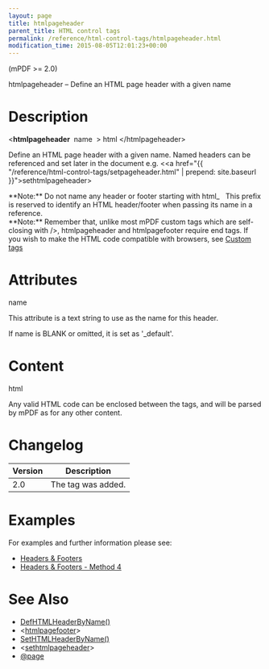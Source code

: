 ```yaml
---
layout: page
title: htmlpageheader
parent_title: HTML control tags
permalink: /reference/html-control-tags/htmlpageheader.html
modification_time: 2015-08-05T12:01:23+00:00
---
```


(mPDF &gt;= 2.0)

htmlpageheader – Define an HTML page header with a given name

# Description

&lt;**htmlpageheader**  <span class="parameter">name</span>  &gt; <span class="parameter">html</span> &lt;/htmlpageheader&gt;

Define an HTML page header with a given name. Named headers can be referenced and set later in the document e.g. &lt;<a href="{{ "/reference/html-control-tags/setpageheader.html" | prepend: site.baseurl }}">sethtmlpageheader</a>&gt;

<div class="alert alert-info" role="alert">**Note:** Do not name any header or footer starting with html_   This prefix is reserved to identify an <span class="smallblock">HTML</span> header/footer when passing its name in a reference.</div>

<div class="alert alert-info" role="alert">**Note:** Remember that, unlike most mPDF custom tags which are self-closing with /&gt;, htmlpageheader and htmlpagefooter require end tags. If you wish to make the HTML code compatible with browsers, see <a href="{{ "/html-support/custom-html-tags.html" | prepend: site.baseurl }}">Custom tags</a></div>

# Attributes

<span class="parameter">name</span>

This attribute is a text string to use as the name for this header.

If name is <span class="smallblock">BLANK</span> or omitted, it is set as '_default'.

# Content

<span class="parameter">html</span>

Any valid HTML code can be enclosed between the tags, and will be parsed by mPDF as for any other content.

# Changelog

<table class="table"> <thead>
<tr> <th>Version</th><th>Description</th> </tr>
</thead> <tbody>
<tr>
<td>2.0</td>
<td>The tag was added.</td>
</tr>
</tbody> </table>

# Examples

For examples and further information please see:

<ul>
<li class="manual_boxlist"><a href="{{ "/headers-footers/headers-footers.html" | prepend: site.baseurl }}">Headers &amp; Footers</a></li>
<li class="manual_boxlist"><a href="{{ "/headers-footers/method-4.html" | prepend: site.baseurl }}">Headers &amp; Footers - Method 4</a></li>
</ul>

# See Also

<ul>
<li class="manual_boxlist"> <a href="{{ "/reference/mpdf-functions/defhtmlfooterbyname.html" | prepend: site.baseurl }}">DefHTMLHeaderByName()</a></li>
<li class="manual_boxlist"> &lt;<a href="{{ "/reference/html-control-tags/htmlpagefooter.html" | prepend: site.baseurl }}">htmlpagefooter</a>&gt; </li>
<li class="manual_boxlist"> <a href="{{ "/reference/mpdf-functions/sethtmlheaderbyname.html" | prepend: site.baseurl }}">SetHTMLHeaderByName()</a> </li>
<li class="manual_boxlist">&lt;<a href="{{ "/reference/html-control-tags/sethtmlpageheader.html" | prepend: site.baseurl }}">sethtmlpageheader</a>&gt; </li>
<li class="manual_boxlist"> <a href="{{ "/paging/using-page.html" | prepend: site.baseurl }}">@page</a> </li>
</ul>
